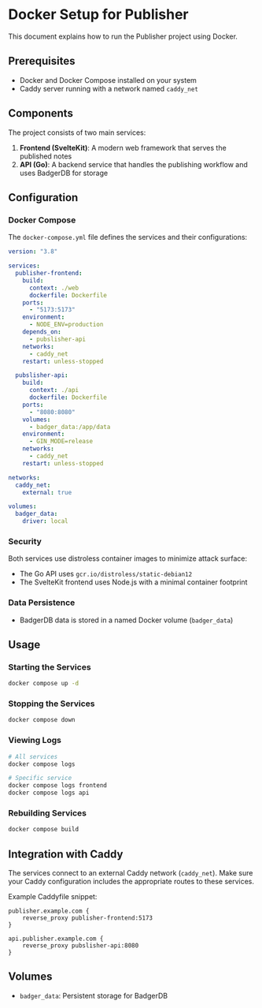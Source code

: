 # Docker Setup for Publisher

This document explains how to run the Publisher project using Docker.

## Prerequisites

- Docker and Docker Compose installed on your system
- Caddy server running with a network named `caddy_net`

## Components

The project consists of two main services:

1. **Frontend (SvelteKit)**: A modern web framework that serves the published notes
2. **API (Go)**: A backend service that handles the publishing workflow and uses BadgerDB for storage

## Configuration

### Docker Compose

The `docker-compose.yml` file defines the services and their configurations:

```yaml
version: "3.8"

services:
  publisher-frontend:
    build:
      context: ./web
      dockerfile: Dockerfile
    ports:
      - "5173:5173"
    environment:
      - NODE_ENV=production
    depends_on:
      - pubslisher-api
    networks:
      - caddy_net
    restart: unless-stopped

  pubslisher-api:
    build:
      context: ./api
      dockerfile: Dockerfile
    ports:
      - "8080:8080"
    volumes:
      - badger_data:/app/data
    environment:
      - GIN_MODE=release
    networks:
      - caddy_net
    restart: unless-stopped

networks:
  caddy_net:
    external: true

volumes:
  badger_data:
    driver: local
```

### Security

Both services use distroless container images to minimize attack surface:

- The Go API uses `gcr.io/distroless/static-debian12`
- The SvelteKit frontend uses Node.js with a minimal container footprint

### Data Persistence

- BadgerDB data is stored in a named Docker volume (`badger_data`)

## Usage

### Starting the Services

```bash
docker compose up -d
```

### Stopping the Services

```bash
docker compose down
```

### Viewing Logs

```bash
# All services
docker compose logs

# Specific service
docker compose logs frontend
docker compose logs api
```

### Rebuilding Services

```bash
docker compose build
```

## Integration with Caddy

The services connect to an external Caddy network (`caddy_net`). Make sure your Caddy configuration includes the appropriate routes to these services.

Example Caddyfile snippet:

```
publisher.example.com {
    reverse_proxy publisher-frontend:5173
}

api.publisher.example.com {
    reverse_proxy pubslisher-api:8080
}
```

## Volumes

- `badger_data`: Persistent storage for BadgerDB
